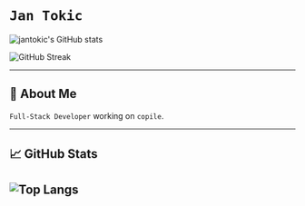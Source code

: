 # `Jan Tokic`

![jantokic's GitHub stats](https://github-readme-stats-three-topaz-49.vercel.app/api?username=jantokic&theme=rose_pine&count_private=true&show_icons=true)

![GitHub Streak](https://streak-stats.demolab.com?user=jantokic&theme=dracula&hide_border=true&count_private=true)

---

## 🚀 About Me

`Full-Stack Developer` working on `copile`.

---

## 📈 GitHub Stats

![Top Langs](https://github-readme-stats-three-topaz-49.vercel.app/api/top-langs/?username=jantokic&layout=donut&langs_count=5&hide=CMake,Makefile)
---
